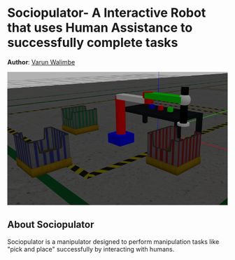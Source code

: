 # Sociopulator- A Interactive Robot that uses Human Assistance to successfully complete tasks

**Author**: [Varun Walimbe](https://github.com/varun7860)

![node_graph](assets/workspace.png)

## About Sociopulator
Sociopulator is a manipulator designed to perform manipulation tasks like "pick and place" successfully by interacting with humans.
